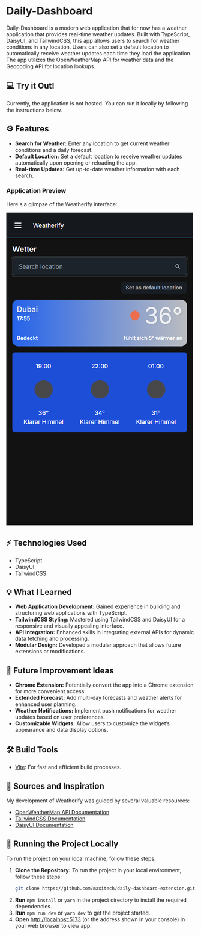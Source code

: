 # Daily-Dashboard

Daily-Dashboard is a modern web application that for now has a weather application that provides real-time weather updates. Built with TypeScript, DaisyUI, and TailwindCSS, this app allows users to search for weather conditions in any location. Users can also set a default location to automatically receive weather updates each time they load the application. The app utilizes the OpenWeatherMap API for weather data and the Geocoding API for location lookups.

## :computer: Try it Out!
Currently, the application is not hosted. You can run it locally by following the instructions below.

## ⚙️ Features
- **Search for Weather:** Enter any location to get current weather conditions and a daily forecast.
- **Default Location:** Set a default location to receive weather updates automatically upon opening or reloading the app.
- **Real-time Updates:** Get up-to-date weather information with each search.

### Application Preview
Here's a glimpse of the Weatherify interface:

![Weatherify Screenshot](src/assets/weatherify.png)

## ⚡️ Technologies Used
- TypeScript
- DaisyUI
- TailwindCSS

## 💡 What I Learned
- **Web Application Development:** Gained experience in building and structuring web applications with TypeScript.
- **TailwindCSS Styling:** Mastered using TailwindCSS and DaisyUI for a responsive and visually appealing interface.
- **API Integration:** Enhanced skills in integrating external APIs for dynamic data fetching and processing.
- **Modular Design:** Developed a modular approach that allows future extensions or modifications.

## 🔮 Future Improvement Ideas
- **Chrome Extension:** Potentially convert the app into a Chrome extension for more convenient access.
- **Extended Forecast:** Add multi-day forecasts and weather alerts for enhanced user planning.
- **Weather Notifications:** Implement push notifications for weather updates based on user preferences.
- **Customizable Widgets:** Allow users to customize the widget’s appearance and data display options.

## 🛠️ Build Tools
- [Vite](https://vitejs.dev/): For fast and efficient build processes.

## 💭 Sources and Inspiration
My development of Weatherify was guided by several valuable resources:
  - [OpenWeatherMap API Documentation](https://openweathermap.org/api)
  - [TailwindCSS Documentation](https://tailwindcss.com/docs)
  - [DaisyUI Documentation](https://daisyui.com/docs/)

## :vertical_traffic_light: Running the Project Locally
To run the project on your local machine, follow these steps:

1. **Clone the Repository:**
To run the project in your local environment, follow these steps: 
   ```bash
   git clone https://github.com/maxitech/daily-dashboard-extension.git
2. **Run** `npm install` or `yarn` in the project directory to install the required dependencies.
3. **Run** `npm run dev` or `yarn dev` to get the project started.
4. **Open** [http://localhost:5173](http://localhost:5173) (or the address shown in your console) in your web browser to view app.
